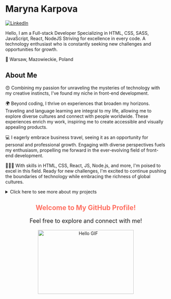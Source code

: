 # Maryna Karpova
[![LinkedIn](https://img.shields.io/badge/-LinkedIn-blue?style=flat-square&logo=linkedin&logoColor=white&link=https://www.linkedin.com/in/maryna-karpova/)](https://www.linkedin.com/in/maryna-karpova/)

Hello, I am a Full-stack Developer
Specializing in HTML, CSS, SASS, JavaScript, React, NodeJS
Striving for excellence in every code. A technology enthusiast who is constantly seeking new challenges and opportunities for growth.

📍 Warsaw, Mazowieckie, Poland

## About Me
😍 Combining my passion for unraveling the mysteries of technology with my creative instincts, I've found my niche in front-end development.

🌍 Beyond coding, I thrive on experiences that broaden my horizons. Traveling and language learning are integral to my life, allowing me to explore diverse cultures and connect with people worldwide. These experiences enrich my work, inspiring me to create accessible and visually appealing products.

💻 I eagerly embrace business travel, seeing it as an opportunity for personal and professional growth. Engaging with diverse perspectives fuels my enthusiasm, propelling me forward in the ever-evolving field of front-end development.

👨🏻‍💻 With skills in HTML, CSS, React, JS, Node.js, and more, I'm poised to excel in this field. Ready for new challenges, I'm excited to continue pushing the boundaries of technology while embracing the richness of global cultures.

<details>
  <summary>Click here to see more about my projects</summary>
  
  ## Projects
  
  ### Exhibit Exploration: Journey Into Art
  Landing Page for a virtual museum, showcasing exhibits and exhibition information.
  Utilizing HTML, CSS, and Sass, I ensured clean code and an aesthetically pleasing design.
  The page features a photo gallery, news section, and contact form.
  With its dynamic design and simple navigation, it encourages interaction and further exploration of history.
</details>

<!-- Add interactive elements below -->
<div style="text-align: center;">
  <h2 style="color: #ff6f61;">Welcome to My GitHub Profile!</h2>
  <p style="font-size: 18px;">Feel free to explore and connect with me!</p>
  <img src="https://media.giphy.com/media/3o7btNa0RUYa5E7iiQ/giphy.gif" alt="Hello GIF" width="300" height="200">
</div>
